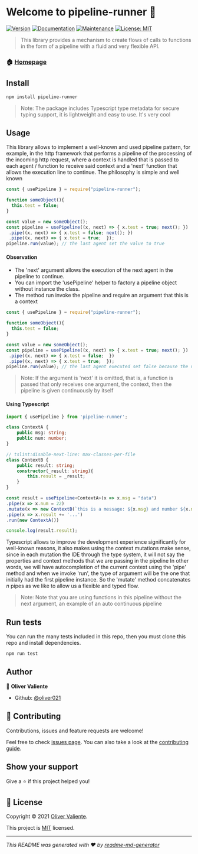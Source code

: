 # Welcome to pipeline-runner 👋
[![Version](https://img.shields.io/npm/v/pipeline-runner.svg)](https://www.npmjs.com/package/pipeline-runner)
[![Documentation](https://img.shields.io/badge/documentation-yes-brightgreen.svg)](https://github.com/oliver021/func-pipe#readme)
[![Maintenance](https://img.shields.io/badge/Maintained%3F-yes-green.svg)](https://github.com/oliver021/func-pipe/graphs/commit-activity)
[![License: MIT](https://img.shields.io/github/license/oliver021/func-pipe)](https://github.com/oliver021/func-pipe/blob/master/LICENSE)

>  This library provides a mechanism to create flows of calls to functions in the form of a pipeline with a fluid and very flexible API.

### 🏠 [Homepage](https://github.com/oliver021/func-pipe#readme)

## Install

```sh
npm install pipeline-runner
```

> Note: The package includes Typescript type metadata for secure typing support, it is lightweight and easy to use. It's very cool

## Usage

This library allows to implement a well-known and used pipeline pattern, for example, in the http framework that performs a pipeline of the processing of the incoming http request, where a context is handled that is passed to each agent / function to receive said context and a 'next' function that allows the execution line to continue. The philosophy is simple and well known

```javascript
const { usePipeline } = require("pipeline-runner");

function someObject(){
  this.test = false;
}

const value = new someObject();
const pipeline = usePipeline((x, next) => { x.test = true; next(); })
 .pipe((x, next) => { x.test = false; next(); })
 .pipe((x, next) => { x.test = true;  });
pipeline.run(value); // the last agent set the value to true
```

#### Observation

- The 'next' argument allows the execution of the next agent in the pipeline to continue.
- You can import the 'usePipeline' helper to factory a pipeline object without instance the class.
- The method run invoke the pipeline and require an argument that this is a context

```javascript
const { usePipeline } = require("pipeline-runner");

function someObject(){
  this.test = false;
}

const value = new someObject();
const pipeline = usePipeline((x, next) => { x.test = true; next(); })
 .pipe((x, next) => { x.test = false;  })
 .pipe((x, next) => { x.test = true;  });
pipeline.run(value); // the last agent executed set false because the next is not invoked
```

> Note: If the argument is 'next' it is omitted, that is, a function is passed that only receives one argument, the context, then the pipeline is given continuously by itself

#### Using Typescript

```typescript
import { usePipeline } from 'pipeline-runner';

class ContextA {
    public msg: string;
    public num: number;
}

// tslint:disable-next-line: max-classes-per-file
class ContextB {
    public result: string;
    constructor(_result: string){
        this.result = _result;
    }
}

const result = usePipeline<ContextA>(x => x.msg = "data")
.pipe(x => x.num = 22)
.mutate(x => new ContextB(`this is a message: ${x.msg} and number ${x.num}`))
.pipe(x => x.result += '...')
.run(new ContextA())

console.log(result.result);
```

Typescript allows to improve the development experience significantly for well-known reasons, it also makes using the context mutations make sense, since in each mutation the IDE through the type system, it will not say the properties and context methods that we are passing in the pipeline In other words, we will have autocompletion of the current context using the 'pipe' method and when we invoke 'run', the type of argument will be the one that initially had the first pipeline instance. So the 'mutate' method concatenates *n* pipes as we like to allow us a flexible and typed flow.

> Note: Note that you are using functions in this pipeline without the next argument, an example of an auto continuous pipeline

## Run tests

You can run the many tests included in this repo, then you must clone this repo and install dependencies.

```sh
npm run test
```

## Author

👤 **Oliver Valiente**

* Github: [@oliver021](https://github.com/oliver021)

## 🤝 Contributing

Contributions, issues and feature requests are welcome!

Feel free to check [issues page](https://github.com/oliver021/func-pipe/issues). You can also take a look at the [contributing guide](https://github.com/oliver021/func-pipe/blob/master/CONTRIBUTING.md).

## Show your support

Give a ⭐️ if this project helped you!


## 📝 License

Copyright © 2021 [Oliver Valiente](https://github.com/oliver021).

This project is [MIT](https://github.com/oliver021/func-pipe/blob/master/LICENSE) licensed.

***
_This README was generated with ❤️ by [readme-md-generator](https://github.com/kefranabg/readme-md-generator)_